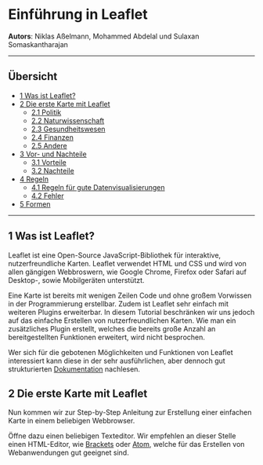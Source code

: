 # Einführung in Leaflet
**Autors**: Niklas Aßelmann, Mohammed Abdelal und Sulaxan Somaskantharajan

---

## Übersicht

- [1 Was ist Leaflet?](#1-Was-ist-Leaflet)
- [2 Die erste Karte mit Leaflet](#2-Die-erste-Karte-mit-Leaflet)
  * [2.1 Politik](#21-Politik)
  * [2.2 Naturwissenschaft](#22-Naturwissenschaft)
  * [2.3 Gesundheitswesen](#23-Gesundheitswesen)
  * [2.4 Finanzen](#24-Finanzen)
  * [2.5 Andere](#25-Andere)
- [3 Vor- und Nachteile](#3-Vor-und-Nachteile)
  * [3.1 Vorteile](#31-Vorteile)
  * [3.2 Nachteile](#32-Nachteile)
- [4 Regeln](#4-Regeln)
  * [4.1 Regeln für gute Datenvisualisierungen](#42-Regeln-für-gute-Datenvisualisierungen)
  * [4.2 Fehler](#42-Fehler)
- [5 Formen](#4-Formen)




---

## 1 Was ist Leaflet?

Leaflet ist eine Open-Source JavaScript-Bibliothek für interaktive, nutzerfreundliche Karten. Leaflet verwendet HTML und CSS und wird von allen gängigen Webbroswern, wie Google Chrome, Firefox oder Safari auf Desktop-, sowie Mobilgeräten unterstützt. 

Eine Karte ist bereits mit wenigen Zeilen Code und ohne großem Vorwissen in der Programmierung erstellbar. Zudem ist Leaflet sehr einfach mit weiteren Plugins erweiterbar. In diesem Tutorial beschränken wir uns jedoch auf das einfache Erstellen von nutzerfreundlichen Karten. Wie man ein zusätzliches Plugin erstellt, welches die bereits große Anzahl an bereitgestellten Funktionen erweitert, wird nicht besprochen.

Wer sich für die gebotenen Möglichkeiten und Funktionen von Leaflet interessiert kann diese in der sehr ausführlichen, aber dennoch gut strukturierten [Dokumentation](https://leafletjs.com/reference-1.6.0.html) nachlesen.

## 2 Die erste Karte mit Leaflet

Nun kommen wir zur Step-by-Step Anleitung zur Erstellung einer einfachen Karte in einem beliebigen Webbrowser.

Öffne dazu einen beliebigen Texteditor. Wir empfehlen an dieser Stelle einen HTML-Editor, wie [Brackets](http://brackets.io) oder [Atom](https://atom.io), welche für das Erstellen von Webanwendungen gut geeignet sind.
